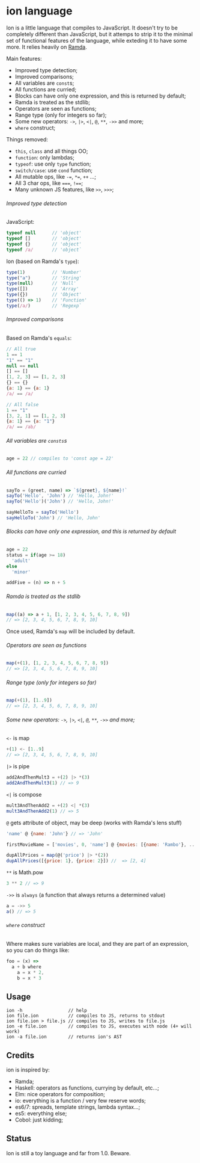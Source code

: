 # ion language

Ion is a little language that compiles to JavaScript. It doesn't try to be completely different than JavaScript, but it attemps to strip it to the minimal set of functional features of the language, while exteding it to have some more. It relies heavily on [Ramda](https://github.com/ramda/ramda).

Main features:

- Improved type detection;
- Improved comparisons;
- All variables are `const`s;
- All functions are curried;
- Blocks can have only one expression, and this is returned by default;
- Ramda is treated as the stdlib;
- Operators are seen as functions;
- Range type (only for integers so far);
- Some new operators: `->`, `|>`, `<|`, `@`, `**`, `->>` and more;
- `where` construct;

Things removed:

- `this`, `class` and all things OO;
- `function`: only lambdas;
- `typeof`: use only `type` function;
- `switch/case`: use `cond` function;
- All mutable ops, like `-=`, `*=`, `++` ...;
- All 3 char ops, like `===`, `!==`;
- Many unknown JS features, like `>>`, `>>>`;

###### Improved type detection

JavaScript:

```js
typeof null      // 'object'
typeof []        // 'object'
typeof {}        // 'object'
typeof /a/       // 'object`
```

Ion (based on Ramda's `type`):

```js
type(1)          // 'Number'
type("a")        // 'String'
type(null)       // 'Null'
type([])         // 'Array'
type({})         // 'Object'
type(() => 1)    // 'Function'
type(/a/)        // 'Regexp`
```

###### Improved comparisons

Based on Ramda's `equals`:

```js
// All true
1 == 1
"1" == "1"
null == null
[] == []
[1, 2, 3] == [1, 2, 3]
{} == {}
{a: 1} == {a: 1}
/a/ == /a/

// All false
1 == "1"
[3, 2, 1] == [1, 2, 3]
{a: 1} == {a: "1"}
/a/ == /ab/
```

###### All variables are `consts`s

```js
age = 22 // compiles to 'const age = 22'
```

###### All functions are curried

```js
sayTo = (greet, name) => `${greet}, ${name}!`
sayTo('Hello', 'John') // 'Hello, John!'
sayTo('Hello')('John') // 'Hello, John!'

sayHelloTo = sayTo('Hello')
sayHelloTo('John') // 'Hello, John'
```

###### Blocks can have only one expression, and this is returned by default

```js
age = 22
status = if(age >= 18)
  'adult'
else
  'minor'

addFive = (n) => n + 5  
```

###### Ramda is treated as the stdlib

```js
map((a) => a + 1, [1, 2, 3, 4, 5, 6, 7, 8, 9])
// => [2, 3, 4, 5, 6, 7, 8, 9, 10]
```

Once used, Ramda's `map` will be included by default.

###### Operators are seen as functions

```js
map(+(1), [1, 2, 3, 4, 5, 6, 7, 8, 9])
// => [2, 3, 4, 5, 6, 7, 8, 9, 10]
```

###### Range type (only for integers so far)

```js
map(+(1), [1..9])
// => [2, 3, 4, 5, 6, 7, 8, 9, 10]
```

###### Some new operators: `->`, `|>`, `<|`, `@`, `**`, `->>` and more;

`<-` is map

```js
+(1) <- [1..9]
// => [2, 3, 4, 5, 6, 7, 8, 9, 10]
```

`|>` is pipe

```js
add2AndThenMult3 = +(2) |> *(3)
add2AndThenMult3(1) // => 9
```

`<|` is compose

```js
mult3AndThenAdd2 = +(2) <| *(3)
mult3AndThenAdd2(1) // => 5
```

`@` gets attribute of object, may be deep (works with Ramda's lens stuff)

```js
'name' @ {name: 'John'} // => 'John'

firstMovieName = ['movies', 0, 'name'] @ {movies: [{name: 'Rambo'}, ...]} // => 'Rambo'

dupAllPrices = map(@('price') |> *(2))
dupAllPrices([{price: 1}, {price: 2}]) //  => [2, 4]
```

`**` is Math.pow

```js
3 ** 2 // => 9
```

`->>` is `always` (a function that always returns a determined value)

```js
a = ->> 5
a() // => 5
```

###### `where` construct

Where makes sure variables are local, and they are part of an expression, so you can do things like:

```js
foo = (x) =>
  a + b where
    a = x * 2,
    b = x * 3
```


## Usage

```
ion -h                 // help
ion file.ion           // compiles to JS, returns to stdout
ion file.ion > file.js // compiles to JS, writes to file.js
ion -e file.ion        // compiles to JS, executes with node (4+ will work)
ion -a file.ion        // returns ion's AST
```

## Credits

ion is inspired by:

- Ramda;
- Haskell: operators as functions, currying by default, etc...;
- Elm: nice operators for composition;
- io: everything is a function / very few reserve words;
- es6/7: spreads, template strings, lambda syntax...;
- es5: everything else;
- Cobol: just kidding;

## Status

Ion is still a toy language and far from 1.0. Beware.
